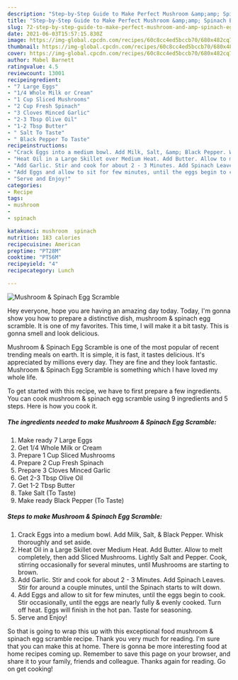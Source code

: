 ```yaml
---
description: "Step-by-Step Guide to Make Perfect Mushroom &amp;amp; Spinach Egg Scramble"
title: "Step-by-Step Guide to Make Perfect Mushroom &amp;amp; Spinach Egg Scramble"
slug: 72-step-by-step-guide-to-make-perfect-mushroom-and-amp-spinach-egg-scramble
date: 2021-06-03T15:57:15.830Z
image: https://img-global.cpcdn.com/recipes/60c8cc4ed5bccb70/680x482cq70/mushroom-spinach-egg-scramble-recipe-main-photo.jpg
thumbnail: https://img-global.cpcdn.com/recipes/60c8cc4ed5bccb70/680x482cq70/mushroom-spinach-egg-scramble-recipe-main-photo.jpg
cover: https://img-global.cpcdn.com/recipes/60c8cc4ed5bccb70/680x482cq70/mushroom-spinach-egg-scramble-recipe-main-photo.jpg
author: Mabel Barnett
ratingvalue: 4.5
reviewcount: 13001
recipeingredient:
- "7 Large Eggs"
- "1/4 Whole Milk or Cream"
- "1 Cup Sliced Mushrooms"
- "2 Cup Fresh Spinach"
- "3 Cloves Minced Garlic"
- "2-3 Tbsp Olive Oil"
- "1-2 Tbsp Butter"
- " Salt To Taste"
- " Black Pepper To Taste"
recipeinstructions:
- "Crack Eggs into a medium bowl. Add Milk, Salt, &amp; Black Pepper. Whisk thoroughly and set aside."
- "Heat Oil in a Large Skillet over Medium Heat. Add Butter. Allow to melt completely, then add Sliced Mushrooms. Lightly Salt and Pepper. Cook, stirring occasionally for several minutes, until Mushrooms are starting to brown."
- "Add Garlic. Stir and cook for about 2 - 3 Minutes. Add Spinach Leaves. Stir for around a couple minutes, until the Spinach starts to wilt down."
- "Add Eggs and allow to sit for few minutes, until the eggs begin to cook. Stir occasionally, until the eggs are nearly fully &amp; evenly cooked. Turn off heat. Eggs will finish in the hot pan. Taste for seasoning."
- "Serve and Enjoy!"
categories:
- Recipe
tags:
- mushroom
- 
- spinach

katakunci: mushroom  spinach 
nutrition: 183 calories
recipecuisine: American
preptime: "PT28M"
cooktime: "PT56M"
recipeyield: "4"
recipecategory: Lunch

---
```



![Mushroom &amp; Spinach Egg Scramble](https://img-global.cpcdn.com/recipes/60c8cc4ed5bccb70/680x482cq70/mushroom-spinach-egg-scramble-recipe-main-photo.jpg)

Hey everyone, hope you are having an amazing day today. Today, I'm gonna show you how to prepare a distinctive dish, mushroom &amp; spinach egg scramble. It is one of my favorites. This time, I will make it a bit tasty. This is gonna smell and look delicious.



Mushroom &amp; Spinach Egg Scramble is one of the most popular of recent trending meals on earth. It is simple, it is fast, it tastes delicious. It's appreciated by millions every day. They are fine and they look fantastic. Mushroom &amp; Spinach Egg Scramble is something which I have loved my whole life.


To get started with this recipe, we have to first prepare a few ingredients. You can cook mushroom &amp; spinach egg scramble using 9 ingredients and 5 steps. Here is how you cook it.

<!--inarticleads1-->

##### The ingredients needed to make Mushroom &amp; Spinach Egg Scramble:

1. Make ready 7 Large Eggs
1. Get 1/4 Whole Milk or Cream
1. Prepare 1 Cup Sliced Mushrooms
1. Prepare 2 Cup Fresh Spinach
1. Prepare 3 Cloves Minced Garlic
1. Get 2-3 Tbsp Olive Oil
1. Get 1-2 Tbsp Butter
1. Take  Salt (To Taste)
1. Make ready  Black Pepper (To Taste)




<!--inarticleads2-->

##### Steps to make Mushroom &amp; Spinach Egg Scramble:

1. Crack Eggs into a medium bowl. Add Milk, Salt, &amp; Black Pepper. Whisk thoroughly and set aside.
1. Heat Oil in a Large Skillet over Medium Heat. Add Butter. Allow to melt completely, then add Sliced Mushrooms. Lightly Salt and Pepper. Cook, stirring occasionally for several minutes, until Mushrooms are starting to brown.
1. Add Garlic. Stir and cook for about 2 - 3 Minutes. Add Spinach Leaves. Stir for around a couple minutes, until the Spinach starts to wilt down.
1. Add Eggs and allow to sit for few minutes, until the eggs begin to cook. Stir occasionally, until the eggs are nearly fully &amp; evenly cooked. Turn off heat. Eggs will finish in the hot pan. Taste for seasoning.
1. Serve and Enjoy!




So that is going to wrap this up with this exceptional food mushroom &amp; spinach egg scramble recipe. Thank you very much for reading. I'm sure that you can make this at home. There is gonna be more interesting food at home recipes coming up. Remember to save this page on your browser, and share it to your family, friends and colleague. Thanks again for reading. Go on get cooking!

